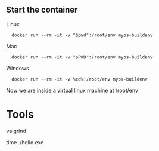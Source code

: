 


## Start the container
Linux 
```
  docker run --rm -it -v "$pwd":/root/env myos-buildenv
``` 
Mac
```
  docker run --rm -it -v "$PWD":/root/env myos-buildenv
```
Windows
```
  docker run --rm -it -v %cd%:/root/env myos-buildenv
```
Now we are inside a virtual linux machine at /root/env


# Tools
valgrind

time ./hello.exe

